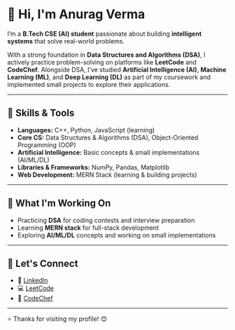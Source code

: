 # 👋 Hi, I'm **Anurag Verma**

I’m a **B.Tech CSE (AI) student** passionate about building **intelligent systems** that solve real-world problems.  

With a strong foundation in **Data Structures and Algorithms (DSA)**, I actively practice problem-solving on platforms like **LeetCode** and **CodeChef**. Alongside DSA, I’ve studied **Artificial Intelligence (AI)**, **Machine Learning (ML)**, and **Deep Learning (DL)** as part of my coursework and implemented small projects to explore their applications.  

---

## 🧠 Skills & Tools  
- **Languages:** C++, Python, JavaScript (learning)  
- **Core CS:** Data Structures & Algorithms (DSA), Object-Oriented Programming (OOP)  
- **Artificial Intelligence:** Basic concepts & small implementations (AI/ML/DL)  
- **Libraries & Frameworks:** NumPy, Pandas, Matplotlib  
- **Web Development:** MERN Stack (learning & building projects)  

---

## 🚀 What I'm Working On  
- Practicing **DSA** for coding contests and interview preparation  
- Learning **MERN stack** for full-stack development  
- Exploring **AI/ML/DL** concepts and working on small implementations  

---

## 🤝 Let's Connect  

- 🔗 [LinkedIn](https://www.linkedin.com/in/anuragverma4895/)  
- 💻 [LeetCode](https://leetcode.com/u/AnuragVerma4895/)  
- 🍜 [CodeChef](https://www.codechef.com/users/anuragverma489)  

---

⭐ Thanks for visiting my profile! 😊  
